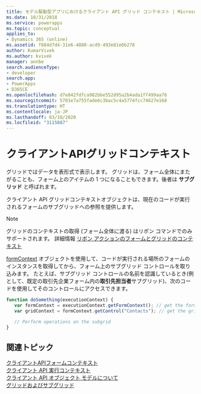 ```yaml
---
title: モデル駆動型アプリにおけるクライアント API グリッド コンテキスト | Microsoft Docs
ms.date: 10/31/2018
ms.service: powerapps
ms.topic: conceptual
applies_to:
- Dynamics 365 (online)
ms.assetid: f884d7d4-31e6-4080-acd9-493e81e6b278
author: KumarVivek
ms.author: kvivek
manager: annbe
search.audienceType:
- developer
search.app:
- PowerApps
- D365CE
ms.openlocfilehash: d7e842fdfca982bbe552d95a2b4ada1ff499aa76
ms.sourcegitcommit: 5701e7a755fade6c3bac5c4a5774fcc74627e168
ms.translationtype: HT
ms.contentlocale: ja-JP
ms.lasthandoff: 03/10/2020
ms.locfileid: "3115887"
---
```

# <a name="client-api-grid-context"></a>クライアントAPIグリッドコンテキスト

グリッドではデータを表形式で表示します。 グリッドは、フォーム全体にまたがることも、フォーム上のアイテムの 1 つになることもできます。後者は **サブグリッド** と呼ばれます。

クライアント API グリッドコンテキストオブジェクトは、現在のコードが実行されるフォームのサブグリッドへの参照を提供します。 

> [!NOTE]
> グリッドのコンテキストの取得 (フォーム全体に渡る) はリボン コマンドでのみサポートされます。 詳細情報 [リボン アクションのフォームとグリッドのコンテキスト](/powerapps/developer/model-driven-apps/pass-data-page-parameter-ribbon-actions#form-and-grid-context-in-ribbon-actions)

[formContext](clientapi-form-context.md) オブジェクトを使用して、コードが実行される場所のフォームのインスタンスを取得してから、フォーム上のサブグリッド コントロールを取り込みます。 たとえば、サブグリッド コントロールの名前を認識しているとき(例として、既定の取引先企業フォーム内の**取引先担当者**サブグリッド)、次のコードを使用してそのコントロールにアクセスできます。

```JavaScript
function doSomething(executionContext) {
   var formContext = executionContext.getFormContext(); // get the form Context
   var gridContext = formContext.getControl("Contacts"); // get the grid context

   // Perform operations on the subgrid
}
```

## <a name="related-topics"></a>関連トピック

[クライアントAPIフォームコンテキスト](clientapi-form-context.md)<br/>
[クライアント API 実行コンテキスト](clientapi-execution-context.md)<br/>
[クライアント API オブジェクト モデルについて](understand-clientapi-object-model.md)<br/>
[グリッドおよびサブグリッド](reference/grids.md)

